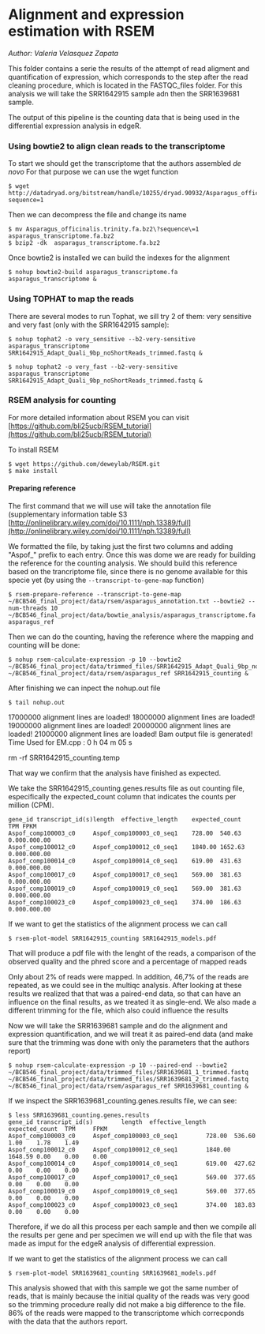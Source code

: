 # Alignment and expression estimation with RSEM

*Author: Valeria Velasquez Zapata*

This folder contains a serie the results of the attempt of read aligment and quantification of expression, which corresponds to the step after the read cleaning procedure, which is located in the FASTQC_files folder. For this analysis we will take the SRR1642915 sample adn then the SRR1639681 sample. 

The output of this pipeline is the counting data that is being used in the differential expression analysis in edgeR.
 
### Using bowtie2 to align clean reads to the transcriptome

To start we should get the transcriptome that the authors assembled *de novo*
For that purpose we can use the wget function

	$ wget http://datadryad.org/bitstream/handle/10255/dryad.90932/Asparagus_officinalis.trinity.fa.bz2?sequence=1

Then we can decompress the file and change its name

	$ mv Asparagus_officinalis.trinity.fa.bz2\?sequence\=1 asparagus_transcriptome.fa.bz2
	$ bzip2 -dk  asparagus_transcriptome.fa.bz2

Once bowtie2 is installed we can build the indexes for the alignment

	$ nohup bowtie2-build asparagus_transcriptome.fa asparagus_transcriptome &

### Using TOPHAT to map the reads

There are several modes to run Tophat, we sill try 2 of them: very sensitive and very fast (only with the SRR1642915 sample): 

	$ nohup tophat2 -o very_sensitive --b2-very-sensitive asparagus_transcriptome SRR1642915_Adapt_Quali_9bp_noShortReads_trimmed.fastq &
 
	$ nohup tophat2 -o very_fast --b2-very-sensitive asparagus_transcriptome SRR1642915_Adapt_Quali_9bp_noShortReads_trimmed.fastq &

### RSEM analysis for counting

For more detailed information about RSEM you can visit [https://github.com/bli25ucb/RSEM_tutorial](https://github.com/bli25ucb/RSEM_tutorial)

To install RSEM 

    $ wget https://github.com/deweylab/RSEM.git
    $ make install
 
#### Preparing reference

The first command that we will use will take the annotation file (supplementary information table S3 [http://onlinelibrary.wiley.com/doi/10.1111/nph.13389/full](http://onlinelibrary.wiley.com/doi/10.1111/nph.13389/full)

We formatted the file, by taking just the first two columns and adding "Aspof_" prefix to each entry. Once this was dome we are ready for building the reference for the counting analysis. We should build this reference based on the trancriptome file, since there is no genome available for this specie yet (by using the `--transcript-to-gene-map` function)

    $ rsem-prepare-reference --transcript-to-gene-map ~/BCB546_final_project/data/rsem/asparagus_annotation.txt --bowtie2 --num-threads 10 ~/BCB546_final_project/data/bowtie_analysis/asparagus_transcriptome.fa asparagus_ref

Then we can do the counting, having the reference where the mapping and counting will be done:

    $ nohup rsem-calculate-expression -p 10 --bowtie2 ~/BCB546_final_project/data/trimmed_files/SRR1642915_Adapt_Quali_9bp_noShortReads_trimmed.fastq ~/BCB546_final_project/data/rsem/asparagus_ref SRR1642915_counting &

After finishing we can inpect the nohup.out file
    
    $ tail nohup.out


17000000 alignment lines are loaded!
18000000 alignment lines are loaded!
19000000 alignment lines are loaded!
20000000 alignment lines are loaded!
21000000 alignment lines are loaded!
Bam output file is generated!
Time Used for EM.cpp : 0 h 04 m 05 s

rm -rf SRR1642915_counting.temp

That way we confirm that the analysis have finished as expected.

We take the SRR1642915_counting.genes.results file as out counting file, especifically the expected_count column that indicates the counts per million (CPM).

    gene_id	transcript_id(s)length	effective_length	expected_count  TPM FPKM
    Aspof_comp100003_c0 	Aspof_comp100003_c0_seq1	728.00  540.63  0.000.000.00
    Aspof_comp100012_c0 	Aspof_comp100012_c0_seq1	1840.00 1652.63 0.000.000.00
    Aspof_comp100014_c0 	Aspof_comp100014_c0_seq1	619.00  431.63  0.000.000.00
    Aspof_comp100017_c0 	Aspof_comp100017_c0_seq1	569.00  381.63  0.000.000.00
    Aspof_comp100019_c0 	Aspof_comp100019_c0_seq1	569.00  381.63  0.000.000.00
    Aspof_comp100023_c0 	Aspof_comp100023_c0_seq1	374.00  186.63  0.000.000.00
   
If we want to get the statistics of the alignment process we can call 

    $ rsem-plot-model SRR1642915_counting SRR1642915_models.pdf

That will produce a pdf file with the lenght of the reads, a comparison of the observed quality and the phred score and a percentage of mapped reads

Only about 2% of reads were mapped. In addition, 46,7% of the reads are repeated, as we could see in the multiqc analysis. After looking at these results we realized that that was a paired-end data, so that can have an influence on the final results, as we treated it as single-end. We also made a different trimming for the file, which also could influence the results

Now we will take the SRR1639681 sample and do the alignment and expression quantification, and we will treat it as paired-end data (and make sure that the trimming was done with only the parameters that the authors report)

	$ nohup rsem-calculate-expression -p 10 --paired-end --bowtie2 ~/BCB546_final_project/data/trimmed_files/SRR1639681_1_trimmed.fastq ~/BCB546_final_project/data/trimmed_files/SRR1639681_2_trimmed.fastq ~/BCB546_final_project/data/rsem/asparagus_ref SRR1639681_counting &

If we inspect the SRR1639681_counting.genes.results file, we can see:

	$ less SRR1639681_counting.genes.results
	gene_id transcript_id(s)        length  effective_length        expected_count  TPM     FPKM
	Aspof_comp100003_c0     Aspof_comp100003_c0_seq1        728.00  536.60  1.00    1.78    1.49
	Aspof_comp100012_c0     Aspof_comp100012_c0_seq1        1840.00 1648.59 0.00    0.00    0.00
	Aspof_comp100014_c0     Aspof_comp100014_c0_seq1        619.00  427.62  0.00    0.00    0.00
	Aspof_comp100017_c0     Aspof_comp100017_c0_seq1        569.00  377.65  0.00    0.00    0.00
	Aspof_comp100019_c0     Aspof_comp100019_c0_seq1        569.00  377.65  0.00    0.00    0.00
	Aspof_comp100023_c0     Aspof_comp100023_c0_seq1        374.00  183.83  0.00    0.00    0.00
	
Therefore, if we do all this process per each sample and then we compile all the results per gene and per specimen we will end up with the file that was made as imput for the edgeR analysis of differential expression.

If we want to get the statistics of the alignment process we can call 

    $ rsem-plot-model SRR1639681_counting SRR1639681_models.pdf

This analysis showed that with this sample we got the same number of reads, that is mainly because the initial quality of the reads was very good so the trimming procedure really did not make a big difference to the file. 86% of the reads were mapped to the transcriptome which correcponds with the data that the authors report.
